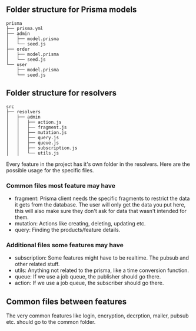 ## Folder structure for Prisma models
```
prisma
├── prisma.yml
├── admin
│   ├── model.prisma
│   └── seed.js
├── order
│   ├── model.prisma
│   └── seed.js
└── user
    ├── model.prisma
    └── seed.js
```

## Folder structure for resolvers
```
src
├── resolvers
│   ├── admin
│   │   ├── action.js
│   │   ├── fragment.js
│   │   ├── mutation.js
│   │   ├── query.js
│   │   ├── queue.js
│   │   ├── subscription.js
│   │   └── utils.js
```

Every feature in the project has it's own folder in the resolvers. Here are the possible usage for the specific files.

### Common files most feature may have
- fragment: Prisma client needs the specific fragments to restrict the data it gets from the database. The user will only get the data you put here, this will also make sure they don't ask for data that wasn't intended for them.
- mutation: Actions like creating, deleting, updating etc.
- query: Finding the products/feature details.

### Additional files some features may have
- subscription: Some features might have to be realtime. The pubsub and other related stuff.
- utils: Anything not related to the prisma, like a time conversion function.
- queue: If we use a job queue, the publisher should go there.
- action: If we use a job queue, the subscriber should go there.

## Common files between features

The very common features like login, encryption, decrption, mailer, pubsub etc. should go to the common folder.